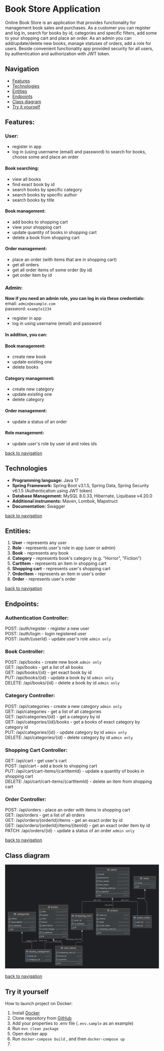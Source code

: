 # Book Store Application   

Online Book Store is an application that provides functionality for management book sales 
and purchases. As a customer you can register and log in, search for books by id, categories
and specific filters, add some to your shopping cart and place an order. As an admin you can
add/update/delete new books, manage statuses of orders, add a role for users. Beside convenient functionality
app provided security for all users, by authentication and authorization with JWT token. 

<a name="navigation"></a>
## Navigation   

* [Features](#features-)   
* [Technologies](#technologies-)   
* [Entities](#endpoints-)   
* [Endpoints](#endpoints-)  
* [Class diagram](#class-diagram)
* [Try it yourself]()

<a name="features"></a>  
## Features:   

### **User:**   

* register in app   
* log in (using username (email) and password) to search for books, choose some and place an order   

#### Book searching:   
* view all books  
* find exact book by id  
* search books by specific category   
* search books by specific author  
* search books by title  

#### Book management:  
* add books to shopping cart  
* view your shopping cart  
* update quantity of books in shopping cart   
* delete a book from shopping cart   

#### Order management:   
* place an order (with items that are in shopping cart)   
* get all orders   
* get all order items of some order (by id)    
* get order item by id    


### Admin:  

**Now if you need an admin role, you can log in via these credentials:**  
email: `admin@example.com`     
password: `example1234`  


* register in app  
* log in using username (email) and password  

#### In addition, you can:  

#### Book management:  
* create new book  
* update existing one  
* delete books  

#### Category management:  
* create new category  
* update existing one  
* delete category  

#### Order management:  
* update a status of an order  

#### Role management:  
* update user's role by user id and roles ids  

[back to navigation](#navigation-)  

<a name="technologies"></a>  
## Technologies  

* **Programming language:** Java 17  
* **Spring Framework:** Spring Boot v3.1.5, Spring Data, Spring Security v6.1.5 (Authentication using JWT token)  
* **Database Management:** MySQL 8.0.33, Hibernate, Liquibase v4.20.0  
* **Additional instruments:** Maven, Lombok, Mapstruct  
* **Documentation:** Swagger

[back to navigation](#navigation-)  

<a name="entities"></a>  
## Entities:  

1. **User** - represents any user  
2. **Role** - represents user's role in app (user or admin)  
3. **Book** - represents any book  
4. **Category** - represents book's category (e.g. "Horror", "Fiction")  
5. **CartItem** - represents an item in shopping cart  
6. **Shopping cart** - represents user's shopping cart  
7. **OrderItem** - represents an item in user's order  
8. **Order** - represents user's order  

[back to navigation](#navigation-)  

<a name="endpoints"></a>  
## Endpoints:  

### Authentication Controller:  

POST: /auth/register - register a new user     
POST: /auth/login - login registered user  
POST: /auth/{userId} - update user's role `admin only`  

### Book Controller:  

POST: /api/books - create new book  `admin only`       
GET: /api/books - get a list of all books  
GET: /api/books/{id} - get exact book by id  
PUT: /api/books/{id} - update a book by id `admin only`  
DELETE: /api/books/{id} - delete a book by id `admin only`  

### Category Controller:  

POST: /api/categories - create a new category `admin only`  
GET: /api/categories - get a list of all categories  
GET: /api/categories/{id} - get a category by id  
GET: /api/categories/{id}/books - get a books of exact category by category id  
PUT: /api/categories/{id} - update category by id `admin only`  
DELETE: /api/categories/{id} - delete category by id `admin only`  

### Shopping Cart Controller:  

GET: /api/cart - get user's cart  
POST: /api/cart - add a book to shopping cart  
PUT: /api/cart/cart-items/{cartItemId} - update a quantity of books in shopping cart  
DELETE: /api/cart/cart-items/{cartItemId} - delete an item from shopping cart  

### Order Controller:  

POST: /api/orders - place an order with items in shopping cart   
GET: /api/orders - get a list of all orders  
GET: /api/orders/{orderId}/items - get an exact order by id  
GET: /api/orders/{orderId}/items/{itemId} - get an exact order item by id  
PATCH: /api/orders/{id} - update a status of an order `admin only`  

[back to navigation](#navigation-)

<a name="class-diagram"></a>
## Class diagram

![img_2.png](img_2.png)

[back to navigation](#navigation-) 

<a name="try-it-yourself"></a>

## Try it yourself  

How to launch project on Docker:

1. Install [Docker](https://www.docker.com/products/docker-desktop/)   
2. Clone repository from [GitHub](https://github.com/anastasiia-fi/book-store)  
3. Add your properties to .env file (`.env.sample` as an example)
4. Run `mvn clean package`  
5. Open docker app    
6. Run `docker-compose build` , and then `docker-compose up`    
7. 